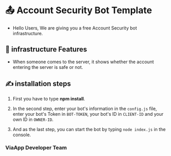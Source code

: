 # 📤 Account Security Bot Template
- Hello Users, We are giving you a free Account Security bot infrastructure.

## 🎈 infrastructure Features
- When someone comes to the server, it shows whether the account entering the server is safe or not.
  
## ✍ installation steps
 1. First you have to type **npm install**.
  
 2. In the second step, enter your bot's information in the `config.js` file, enter your bot's Token in `BOT-TOKEN`, your bot's ID in `CLIENT-ID` and your own ID in `OWNER-ID`.
  
 3. And as the last step, you can start the bot by typing `node index.js` in the console.

### ViaApp Developer Team 
